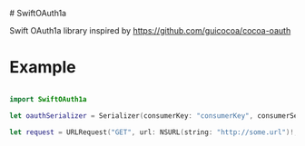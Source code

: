 # SwiftOAuth1a

Swift OAuth1a library inspired by https://github.com/guicocoa/cocoa-oauth

# Example

```swift

import SwiftOAuth1a

let oauthSerializer = Serializer(consumerKey: "consumerKey", consumerSecret: "consumerSecret")

let request = URLRequest("GET", url: NSURL(string: "http://some.url")!, parameters: ["oauth_callback" :  "http://some.callback"])

```
